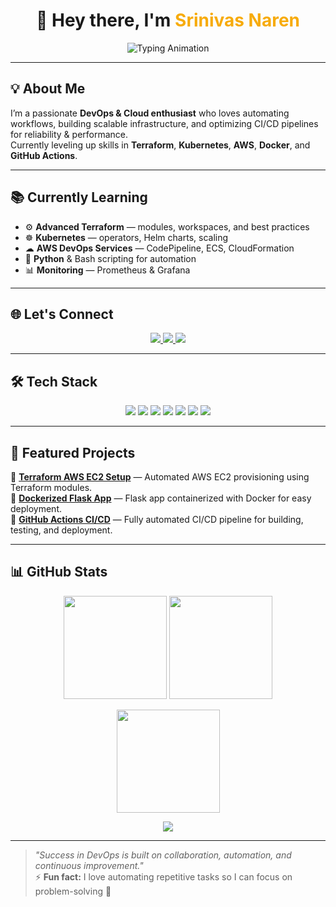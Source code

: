 <!-- 🎯 PROFILE HEADER -->
<h1 align="center">🚀 Hey there, I'm <span style="color:#F7AB0A;">Srinivas Naren</span></h1>

<p align="center">
  <img src="https://readme-typing-svg.demolab.com?font=Fira+Code&size=22&pause=1000&color=F7AB0A&width=550&lines=DevOps+Engineer+in+Making;Infrastructure+as+Code+%7C+Cloud+Automation;CI%2FCD+Pipelines+%7C+Kubernetes+%7C+AWS;Automation+Lover+%7C+Problem+Solver" alt="Typing Animation" />
</p>

---

## 💡 About Me  
I’m a passionate **DevOps & Cloud enthusiast** who loves automating workflows, building scalable infrastructure, and optimizing CI/CD pipelines for reliability & performance.  
Currently leveling up skills in **Terraform**, **Kubernetes**, **AWS**, **Docker**, and **GitHub Actions**.  

---

## 📚 Currently Learning  
- ⚙ **Advanced Terraform** — modules, workspaces, and best practices  
- ☸ **Kubernetes** — operators, Helm charts, scaling  
- ☁ **AWS DevOps Services** — CodePipeline, ECS, CloudFormation  
- 🐍 **Python** & Bash scripting for automation  
- 📊 **Monitoring** — Prometheus & Grafana  

---

## 🌐 Let's Connect  

<p align="center">
  <a href="https://linkedin.com/in/srinivas-naren-vemgal-7801571ab">
    <img src="https://img.shields.io/badge/LinkedIn-0A66C2?style=for-the-badge&logo=linkedin&logoColor=white" />
  </a>
  <a href="https://github.com/SrinivasNaren">
    <img src="https://img.shields.io/badge/GitHub-181717?style=for-the-badge&logo=github&logoColor=white" />
  </a>
  <a href="mailto:srinivasnaren007@gmail.com">
    <img src="https://img.shields.io/badge/Email-D14836?style=for-the-badge&logo=gmail&logoColor=white" />
  </a>
</p>

---

## 🛠 Tech Stack  

<p align="center">
  <img src="https://img.shields.io/badge/Docker-2496ED?style=for-the-badge&logo=docker&logoColor=white" />
  <img src="https://img.shields.io/badge/Terraform-7B42BC?style=for-the-badge&logo=terraform&logoColor=white" />
  <img src="https://img.shields.io/badge/AWS-232F3E?style=for-the-badge&logo=amazonaws&logoColor=white" />
  <img src="https://img.shields.io/badge/Kubernetes-326CE5?style=for-the-badge&logo=kubernetes&logoColor=white" />
  <img src="https://img.shields.io/badge/GitHub_Actions-2088FF?style=for-the-badge&logo=githubactions&logoColor=white" />
  <img src="https://img.shields.io/badge/Linux-FCC624?style=for-the-badge&logo=linux&logoColor=black" />
  <img src="https://img.shields.io/badge/Python-3776AB?style=for-the-badge&logo=python&logoColor=white" />
</p>

---

## 📌 Featured Projects  

🔹 **[Terraform AWS EC2 Setup](https://github.com/SrinivasNaren/terraform-aws-ec2)** — Automated AWS EC2 provisioning using Terraform modules.  
🔹 **[Dockerized Flask App](https://github.com/SrinivasNaren/dockerized-flask-app)** — Flask app containerized with Docker for easy deployment.  
🔹 **[GitHub Actions CI/CD](https://github.com/SrinivasNaren/github-actions-cicd)** — Fully automated CI/CD pipeline for building, testing, and deployment.  

---

## 📊 GitHub Stats  

<p align="center">
  <img src="https://github-readme-stats.vercel.app/api?username=SrinivasNaren&show_icons=true&theme=radical&count_private=true&hide_border=true" height="165" />
  <img src="https://github-readme-streak-stats.herokuapp.com/?user=SrinivasNaren&theme=radical&hide_border=true" height="165" />
</p>

<p align="center">
  <img src="https://github-readme-stats.vercel.app/api/top-langs/?username=SrinivasNaren&layout=compact&theme=radical&hide_border=true" height="165" />
</p>

<p align="center">
  <img src="https://github-profile-trophy.vercel.app/?username=SrinivasNaren&theme=radical&no-frame=true&row=1&column=6" />
</p>

---

> _"Success in DevOps is built on collaboration, automation, and continuous improvement."_  
⚡ **Fun fact:** I love automating repetitive tasks so I can focus on problem-solving 🚀

